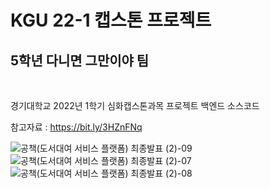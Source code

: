 # KGU 22-1 캡스톤 프로젝트

## 5학년 다니면 그만이야 팀

<br>

경기대학교 2022년 1학기 심화캡스톤과목 프로젝트 백엔드 소스코드

참고자료 : https://bit.ly/3HZnFNq

![공책(도서대여 서비스 플랫폼) 최종발표 (2)-09](https://github.com/CptBluebear/CapstoneLibrary/assets/28571717/08e1ae15-660d-4c36-a3c0-7b503bbc1a5f)
![공책(도서대여 서비스 플랫폼) 최종발표 (2)-07](https://github.com/CptBluebear/CapstoneLibrary/assets/28571717/4fec8d08-4050-4546-afe8-f7e5932f176d)
![공책(도서대여 서비스 플랫폼) 최종발표 (2)-08](https://github.com/CptBluebear/CapstoneLibrary/assets/28571717/073f8f41-e7f1-464d-b918-71752beca54c)

